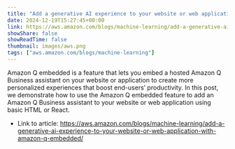 ```yaml
---
title: "Add a generative AI experience to your website or web application with Amazon Q embedded"
date: 2024-12-19T15:27:45+00:00
link: https://aws.amazon.com/blogs/machine-learning/add-a-generative-ai-experience-to-your-website-or-web-application-with-amazon-q-embedded/
showShare: false
showReadTime: false
thumbnail: images/aws.png
tags: ["aws.amazon.com/blogs/machine-learning"]
---
```

Amazon Q embedded is a feature that lets you embed a hosted Amazon Q Business assistant on your website or application to create more personalized experiences that boost end-users’ productivity. In this post, we demonstrate how to use the Amazon Q embedded feature to add an Amazon Q Business assistant to your website or web application using basic HTML or React.

- Link to article: https://aws.amazon.com/blogs/machine-learning/add-a-generative-ai-experience-to-your-website-or-web-application-with-amazon-q-embedded/
